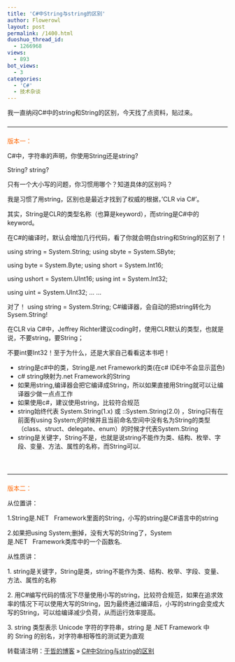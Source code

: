 ```yaml
---
title: 'C#中String与string的区别'
author: Flowerowl
layout: post
permalink: /1400.html
duoshuo_thread_id:
  - 1266968
views:
  - 893
bot_views:
  - 3
categories:
  - 'C#'
  - 技术杂谈
---
```

<div>
  <p>
    我一直纳闷C#中的string和String的区别，今天找了点资料，贴过来。
  </p>
  
  <p>
    ————————————————————————————————————
  </p>
  
  <p>
    <span style="color: #ff6600;">版本一：</span>
  </p>
  
  <p>
    C#中，字符串的声明，你使用String还是string?
  </p>
  
  <p>
    String? string?
  </p>
  
  <p>
    只有一个大小写的问题，你习惯用哪个？知道具体的区别吗？
  </p>
  
  <p>
    我是习惯了用string，区别也是最近才找到了权威的根据，&#8217;CLR via C#&#8217;。
  </p>
  
  <p>
    其实，String是CLR的类型名称（也算是keyword），而string是C#中的keyword。
  </p>
  
  <p>
    在C#的编译时，默认会增加几行代码，看了你就会明白string和String的区别了！
  </p>
  
  <p>
    using string = System.String; using sbyte = System.SByte;
  </p>
  
  <p>
    using byte = System.Byte; using short = System.Int16;
  </p>
  
  <p>
    using ushort = System.UInt16; using int = System.Int32;
  </p>
  
  <p>
    using uint = System.UInt32; &#8230; &#8230;
  </p>
  
  <p>
    对了！ using string = System.String; C#编译器，会自动的把string转化为Sysem.String!
  </p>
  
  <p>
    在CLR via C#中，Jeffrey Richter建议coding时，使用CLR默认的类型，也就是说，不要string，要String；
  </p>
  
  <p>
    不要int要Int32！至于为什么，还是大家自己看看这本书吧！
  </p>
</div>

<div>
  <ul>
    <li>
      string是c#中的类，String是.net Framework的类(在c# IDE中不会显示蓝色)
    </li>
    <li>
      c# string映射为.net Framework的String
    </li>
    <li>
      如果用string,编译器会把它编译成String，所以如果直接用String就可以让编译器少做一点点工作
    </li>
    <li>
      如果使用c#，建议使用string，比较符合规范
    </li>
    <li>
      string始终代表 System.String(1.x) 或 ::System.String(2.0) ，String只有在前面有using System;的时候并且当前命名空间中没有名为String的类型（class、struct、delegate、enum）的时候才代表System.String
    </li>
    <li>
      string是关键字，String不是，也就是说string不能作为类、结构、枚举、字段、变量、方法、属性的名称，而String可以.
    </li>
  </ul>
  
  <p>
    &nbsp;
  </p>
</div>

————————————————————————————————————

<span style="color: #ff6600;">版本二：</span>

从位置讲：

1.String是.NET   Framework里面的String，小写的string是C#语言中的string

2.如果把using System;删掉，没有大写的String了，System是.NET   Framework类库中的一个函数名.

从性质讲：

1. string是关键字，String是类，string不能作为类、结构、枚举、字段、变量、方法、属性的名称

2. 用C#编写代码的情况下尽量使用小写的string，比较符合规范，如果在追求效率的情况下可以使用大写的String，因为最终通过编译后，小写的string会变成大写的String，可以给编译减少负荷，从而运行效率提高。

3. string 类型表示 Unicode 字符的字符串，string 是 .NET Framework 中的 String 的别名，对字符串相等性的测试更为直观

转载请注明：[于哲的博客][1] &raquo; [C#中String与string的区别][2]

 [1]: http://lazynight.me
 [2]: http://lazynight.me/1400.html